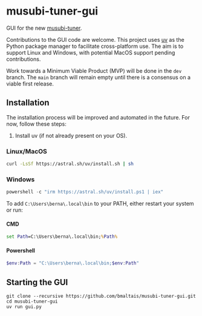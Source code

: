 # musubi-tuner-gui

GUI for the new [musubi-tuner](https://github.com/kohya-ss/musubi-tuner).

Contributions to the GUI code are welcome. This project uses [uv](https://github.com/astral-sh/uv) as the Python package manager to facilitate cross-platform use. The aim is to support Linux and Windows, with potential MacOS support pending contributions.

Work towards a Minimum Viable Product (MVP) will be done in the `dev` branch. The `main` branch will remain empty until there is a consensus on a viable first release.

## Installation

The installation process will be improved and automated in the future. For now, follow these steps:

1. Install uv (if not already present on your OS).

### Linux/MacOS

```sh
curl -LsSf https://astral.sh/uv/install.sh | sh
```

### Windows

```powershell
powershell -c "irm https://astral.sh/uv/install.ps1 | iex"
```

To add `C:\Users\berna\.local\bin` to your PATH, either restart your system or run:

#### CMD

```cmd
set Path=C:\Users\berna\.local\bin;%Path%
```

#### Powershell

```powershell
$env:Path = "C:\Users\berna\.local\bin;$env:Path"
```

## Starting the GUI

```shell
git clone --recursive https://github.com/bmaltais/musubi-tuner-gui.git
cd musubi-tuner-gui
uv run gui.py
```
